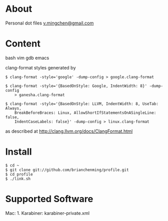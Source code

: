 # About
Personal dot files
v.mingchen@gmail.com

# Content
bash vim gdb emacs

clang-format styles generated by

    $ clang-format -style='google' -dump-config > google.clang-format

    $ clang-format -style='{BasedOnStyle: Google, IndentWidth: 8}' -dump-config
        > ganesha.clang-format

    $ clang-format -style='{BasedOnStyle: LLVM, IndentWidth: 8, UseTab: Always,
        BreakBeforeBraces: Linux, AllowShortIfStatementsOnASingleLine: false,
        IndentCaseLabels: false}' -dump-config > linux.clang-format

as described at http://clang.llvm.org/docs/ClangFormat.html

# Install

    $ cd ~
    $ git clone git://github.com/brianchenming/profile.git
    $ cd profile
    $ ./link.sh

# Supported Software
Mac:
    1. Karabiner: karabiner-private.xml
